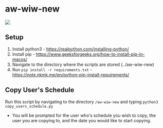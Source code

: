 # aw-wiw-new
  <a href="//github.com/offsetkeyz/aw-wiw-new/commits"><img src="https://img.shields.io/github/commit-activity/m/offsetkeyz/aw-wiw-new"></a>

## Setup
1. Install python3 - https://realpython.com/installing-python/
2. Install pip - https://www.geeksforgeeks.org/how-to-install-pip-in-macos/
3. Navigate to the directory where the scripts are stored (../aw-wiw-new)
4. Run `pip install -r requirements.txt` - https://note.nkmk.me/en/python-pip-install-requirements/

## Copy User's Schedule
Run this script by navigating to the directory `/aw-wiw-new` and typing `python3 copy_users_schedule.py`
* You will be prompted for the user who's schedule you wish to copy, the user you are copying to, and the date you would like to start copying.
